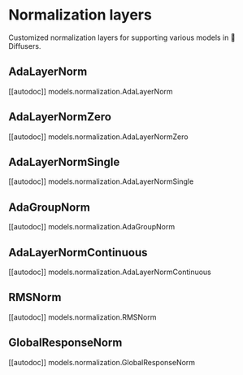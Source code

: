 <!--Copyright 2024 The HuggingFace Team. All rights reserved.

Licensed under the Apache License, Version 2.0 (the "License"); you may not use this file except in compliance with
the License. You may obtain a copy of the License at

http://www.apache.org/licenses/LICENSE-2.0

Unless required by applicable law or agreed to in writing, software distributed under the License is distributed on
an "AS IS" BASIS, WITHOUT WARRANTIES OR CONDITIONS OF ANY KIND, either express or implied. See the License for the
specific language governing permissions and limitations under the License.
-->

# Normalization layers

Customized normalization layers for supporting various models in 🤗 Diffusers.

## AdaLayerNorm

[[autodoc]] models.normalization.AdaLayerNorm

## AdaLayerNormZero

[[autodoc]] models.normalization.AdaLayerNormZero

## AdaLayerNormSingle

[[autodoc]] models.normalization.AdaLayerNormSingle

## AdaGroupNorm

[[autodoc]] models.normalization.AdaGroupNorm

## AdaLayerNormContinuous

[[autodoc]] models.normalization.AdaLayerNormContinuous

## RMSNorm

[[autodoc]] models.normalization.RMSNorm

## GlobalResponseNorm

[[autodoc]] models.normalization.GlobalResponseNorm

